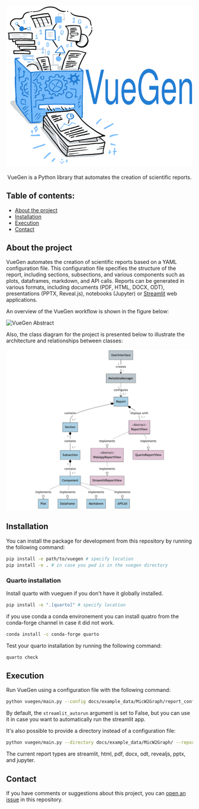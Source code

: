 <!-- <div align="center">
  <img width="300px" src="images/vuegen_logo.svg">
</div> -->
![VueGen Logo](docs/images/vuegen_logo.svg)
-----------------
<p align="center">
   VueGen is a Python library that automates the creation of scientific reports.
</p>

## Table of contents:
- [About the project](#about-the-project)
- [Installation](#installation)
- [Execution](#execution)
- [Contact](#contact)

## About the project
VueGen automates the creation of scientific reports based on a YAML configuration file.  This configuration file specifies the structure of the report, including sections, subsections, and various components such as plots, dataframes, markdown, and API calls. Reports can be generated in various formats, including documents (PDF, HTML, DOCX, ODT), presentations (PPTX, Reveal.js), notebooks (Jupyter) or [Streamlit](streamlit) web applications.

An overview of the VueGen workflow is shown in the figure below:

<!-- <p align="center">
<figure>
  <img width="650px" src="images/vuegen_graph_abstract.png" alt="VueGen overview"/>
</figure>
</p> -->
![VueGen Abstract](docs/images/vuegen_graph_abstract.png)

Also, the class diagram for the project is presented below to illustrate the architecture and relationships between classes:

<!-- <p align="center">
<figure>
  <img width="650px" src="images/vuegen_classdiagram_noattmeth.png" alt="VueGen class diagram"/>
</figure>
</p> -->

![VueGen Class Diagram](docs/images/vuegen_classdiagram_noattmeth.png)

## Installation

You can install the package for development from this repository by running the following command:

```bash
pip install -e path/to/vuegen # specify location 
pip install -e . # in case you pwd is in the vuegen directory
```

### Quarto installation

Install quarto with vueguen if you don't have it globally installed.

```bash
pip install -e ".[quarto]" # specify location
```

if you use conda a conda environement you can install quatro from the conda-forge channel 
in case it did not work.

```bash
conda install -c conda-forge quarto
```

Test your quarto installation by running the following command:

```bash
quarto check
```

## Execution

Run VueGen using a configuration file with the following command:

```bash
python vuegen/main.py --config docs/example_data/MicW2Graph/report_config_micw2graph.yaml --report_type streamlit
```

By default, the `streamlit_autorun` argument is set to False, but you can use it in case you want to automatically run the streamlit app.

It's also possible to provide a directory instead of a configuration file:

```bash
python vuegen/main.py --directory docs/example_data/MicW2Graph/ --report_type streamlit
```

The current report types are streamlit, html, pdf, docx, odt, revealjs, pptx, and jupyter.

## Contact
If you have comments or suggestions about this project, you can [open an issue][issues] in this repository.

[issues]: https://github.com/Multiomics-Analytics-Group/vuegen/issues/new
[streamlit]: https://streamlit.io/ 
